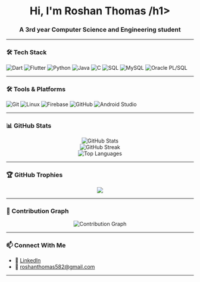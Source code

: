 <h1 align="center">Hi, I'm Roshan Thomas /h1>
<h3 align="center">A 3rd year Computer Science and Engineering student</h3>

---

### 🛠️ Tech Stack

![Dart](https://img.shields.io/badge/-Dart-0175C2?style=for-the-badge&logo=dart&logoColor=white)
![Flutter](https://img.shields.io/badge/-Flutter-02569B?style=for-the-badge&logo=flutter&logoColor=white)
![Python](https://img.shields.io/badge/-Python-3776AB?style=for-the-badge&logo=python&logoColor=white)
![Java](https://img.shields.io/badge/-Java-007396?style=for-the-badge&logo=java&logoColor=white)
![C](https://img.shields.io/badge/-C-00599C?style=for-the-badge&logo=c&logoColor=white)
![SQL](https://img.shields.io/badge/-SQL-4479A1?style=for-the-badge&logo=postgresql&logoColor=white)
![MySQL](https://img.shields.io/badge/-MySQL-4479A1?style=for-the-badge&logo=mysql&logoColor=white)
![Oracle PL/SQL](https://img.shields.io/badge/-Oracle--PL%2FSQL-F80000?style=for-the-badge&logo=oracle&logoColor=white)

---
### 🛠️ Tools & Platforms

![Git](https://img.shields.io/badge/-Git-F05032?style=for-the-badge&logo=git&logoColor=white)
![Linux](https://img.shields.io/badge/-Linux-FCC624?style=for-the-badge&logo=linux&logoColor=black)
![Firebase](https://img.shields.io/badge/-Firebase-FFCA28?style=for-the-badge&logo=firebase&logoColor=black)
![GitHub](https://img.shields.io/badge/-GitHub-181717?style=for-the-badge&logo=github&logoColor=white)
![Android Studio](https://img.shields.io/badge/-Android%20Studio-3DDC84?style=for-the-badge&logo=android-studio&logoColor=white)

---

### 📊 GitHub Stats

<p align="center">
  <img src="https://github-readme-stats.vercel.app/api?username=roshanthomas582&show_icons=true&theme=radical" alt="GitHub Stats" />
  <br/>
  <img src="https://github-readme-streak-stats.herokuapp.com/?user=roshanthomas582&theme=radical" alt="GitHub Streak" />
  <br/>
  <img src="https://github-readme-stats.vercel.app/api/top-langs/?username=roshanthomas582&layout=compact&theme=radical" alt="Top Languages" />
</p>

---

### 🏆 GitHub Trophies

<p align="center">
  <img src="https://github-profile-trophy.vercel.app/?username=roshanthomas582&theme=radical&row=1&column=6" />
</p>

---

### 🌱 Contribution Graph

<p align="center">
  <img src="https://github-readme-activity-graph.vercel.app/graph?username=roshanthomas582&theme=rogue" alt="Contribution Graph" />
</p>

---

### 📫 Connect With Me

- 💼 [LinkedIn](https://www.linkedin.com/in/-roshan-thomas)
- 📧 roshanthomas582@gmail.com

---


